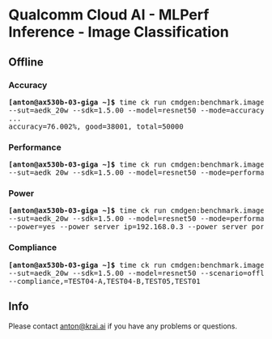 # Qualcomm Cloud AI - MLPerf Inference - Image Classification

<a name="submit_aedk_20w_offline"></a>
## Offline

<a name="submit_aedk_20w_offline_accuracy"></a>
### Accuracy

<pre>
<b>[anton@ax530b-03-giga ~]&dollar;</b> time ck run cmdgen:benchmark.image-classification.qaic-loadgen --verbose \
--sut=aedk_20w --sdk=1.5.00 --model=resnet50 --mode=accuracy --scenario=offline
...
accuracy=76.002%, good=38001, total=50000
</pre>

<a name="submit_aedk_20w_offline_performance"></a>
### Performance

<pre>
<b>[anton@ax530b-03-giga ~]&dollar;</b> time ck run cmdgen:benchmark.image-classification.qaic-loadgen --verbose \
--sut=aedk_20w --sdk=1.5.00 --model=resnet50 --mode=performance --scenario=offline --target_qps=9666 
</pre>

<a name="submit_aedk_20w_offline_power"></a>
### Power

<pre>
<b>[anton@ax530b-03-giga ~]&dollar;</b> time ck run cmdgen:benchmark.image-classification.qaic-loadgen --verbose \
--sut=aedk_20w --sdk=1.5.00 --model=resnet50 --mode=performance --scenario=offline --target_qps=9666 \
--power=yes --power_server_ip=192.168.0.3 --power_server_port=4949 --sleep_before_ck_benchmark_sec=60
</pre>

<a name="submit_aedk_20w_offline_compliance"></a>
### Compliance

<pre>
<b>[anton@ax530b-03-giga ~]&dollar;</b> time ck run cmdgen:benchmark.image-classification.qaic-loadgen --verbose \
--sut=aedk_20w --sdk=1.5.00 --model=resnet50 --scenario=offline --target_qps=9666 \
--compliance,=TEST04-A,TEST04-B,TEST05,TEST01
</pre>

## Info

Please contact anton@krai.ai if you have any problems or questions.
